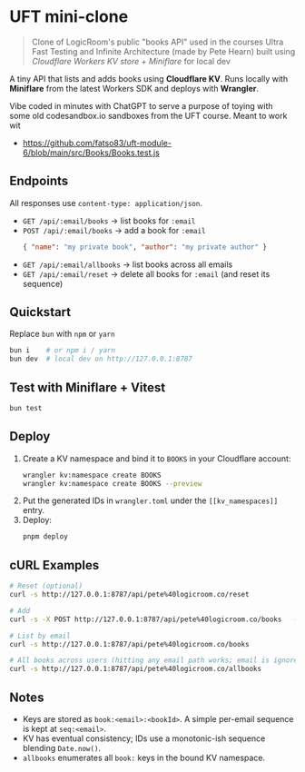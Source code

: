 # UFT mini-clone 

> Clone of LogicRoom's public "books API" used in the courses 
> Ultra Fast Testing and Infinite Architecture (made by Pete Hearn)
> built using _Cloudflare Workers KV store_ + _Miniflare_ for local dev

A tiny API that lists and adds books using **Cloudflare KV**. 
Runs locally with **Miniflare** from the latest Workers SDK and deploys with **Wrangler**.

Vibe coded in minutes with ChatGPT to serve a purpose of toying with some
old codesandbox.io sandboxes from the UFT course. Meant to work wit
- https://github.com/fatso83/uft-module-6/blob/main/src/Books/Books.test.js


## Endpoints

All responses use `content-type: application/json`.

- `GET /api/:email/books` → list books for `:email`
- `POST /api/:email/books` → add a book for `:email`
  ```json
  { "name": "my private book", "author": "my private author" }
  ```
- `GET /api/:email/allbooks` → list books across all emails
- `GET /api/:email/reset` → delete all books for `:email` (and reset its sequence)

## Quickstart
Replace `bun` with `npm` or `yarn`
```bash
bun i    # or npm i / yarn
bun dev  # local dev on http://127.0.0.1:8787
```

## Test with Miniflare + Vitest

```bash
bun test
```

## Deploy

1. Create a KV namespace and bind it to `BOOKS` in your Cloudflare account:
   ```bash
   wrangler kv:namespace create BOOKS
   wrangler kv:namespace create BOOKS --preview
   ```
2. Put the generated IDs in `wrangler.toml` under the `[[kv_namespaces]]` entry.
3. Deploy:
   ```bash
   pnpm deploy
   ```

## cURL Examples

```bash
# Reset (optional)
curl -s http://127.0.0.1:8787/api/pete%40logicroom.co/reset

# Add
curl -s -X POST http://127.0.0.1:8787/api/pete%40logicroom.co/books   -H 'content-type: application/json'   -d '{"name":"Wind in the willows","author":"Kenneth Graeme"}'

# List by email
curl -s http://127.0.0.1:8787/api/pete%40logicroom.co/books

# All books across users (hitting any email path works; email is ignored for this route)
curl -s http://127.0.0.1:8787/api/pete%40logicroom.co/allbooks
```

## Notes

- Keys are stored as `book:<email>:<bookId>`. A simple per-email sequence is kept at `seq:<email>`.
- KV has eventual consistency; IDs use a monotonic-ish sequence blending `Date.now()`.
- `allbooks` enumerates all `book:` keys in the bound KV namespace.

